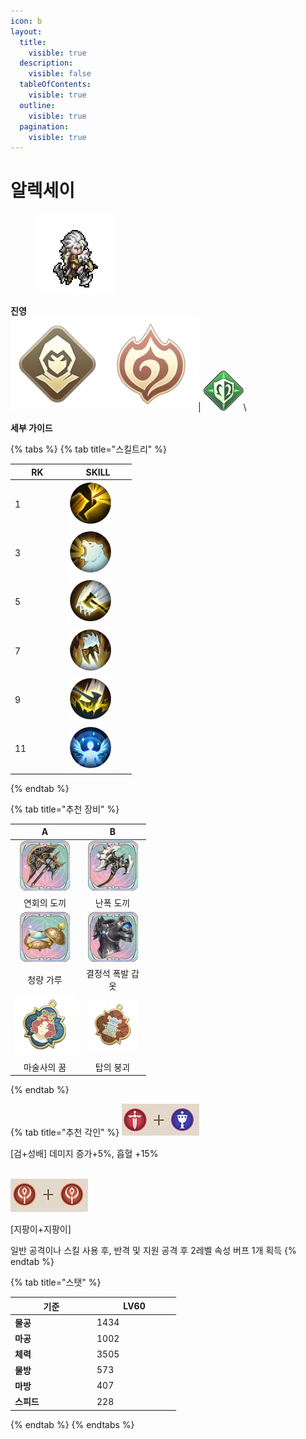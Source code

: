 ```yaml
---
icon: b
layout:
  title:
    visible: true
  description:
    visible: false
  tableOfContents:
    visible: true
  outline:
    visible: true
  pagination:
    visible: true
---
```


# 알렉세이

<div align="left">

<figure><img src="../../.gitbook/assets/19 (1).png" alt=""><figcaption></figcaption></figure>

</div>

**진영**\
<img src="../../.gitbook/assets/unittag_rover-150x150.webp" alt="" data-size="line"><img src="../../.gitbook/assets/unittag_thebombing-150x150.webp" alt="" data-size="line">| <img src="../../.gitbook/assets/수호자.webp" alt="" data-size="line">\


**세부 가이드**

{% tabs %}
{% tab title="스킬트리" %}
<table><thead><tr><th width="72">RK</th><th width="94">SKILL</th></tr></thead><tbody><tr><td>1</td><td><img src="../../.gitbook/assets/1 (16).png" alt="" data-size="original"></td></tr><tr><td>3</td><td><img src="../../.gitbook/assets/2 (16).png" alt=""></td></tr><tr><td>5</td><td><img src="../../.gitbook/assets/3 (17).png" alt=""></td></tr><tr><td>7</td><td><img src="../../.gitbook/assets/4 (14).png" alt=""></td></tr><tr><td>9</td><td><img src="../../.gitbook/assets/5 (15).png" alt=""></td></tr><tr><td>11</td><td><img src="../../.gitbook/assets/6 (13).png" alt=""></td></tr></tbody></table>
{% endtab %}

{% tab title="추천 장비" %}
<table><thead><tr><th width="96" align="center">A</th><th width="93" align="center">B</th></tr></thead><tbody><tr><td align="center"><img src="../../.gitbook/assets/80px-盛宴巨斧.png" alt=""></td><td align="center"><img src="../../.gitbook/assets/난폭.png" alt=""></td></tr><tr><td align="center">연회의 도끼</td><td align="center">난폭 도끼</td></tr><tr><td align="center"><img src="../../.gitbook/assets/19.png" alt=""></td><td align="center"><img src="../../.gitbook/assets/a_7.png" alt=""></td></tr><tr><td align="center">청량 가루</td><td align="center">결정석 폭발 갑옷</td></tr><tr><td align="center"><img src="../../.gitbook/assets/charm_magician.png" alt="" data-size="original"></td><td align="center"><img src="../../.gitbook/assets/tar_9.webp" alt=""></td></tr><tr><td align="center">마술사의 꿈</td><td align="center">탑의 붕괴</td></tr></tbody></table>


{% endtab %}

{% tab title="추천 각인" %}
<img src="../../.gitbook/assets/gom.png" alt="" data-size="line">

\[검+성배] 데미지 증가+5%, 흡혈 +15%

\
<img src="../../.gitbook/assets/2 (2).png" alt="" data-size="line">&#x20;

\[지팡이+지팡이]&#x20;

일반 공격이나 스킬 사용 후, 반격 및 지원 공격 후 2레벨 속성 버프 1개 획득
{% endtab %}

{% tab title="스탯" %}
<table><thead><tr><th width="117">기준</th><th width="120">LV60</th></tr></thead><tbody><tr><td><strong>물공</strong></td><td>1434</td></tr><tr><td><strong>마공</strong></td><td>1002</td></tr><tr><td><strong>체력</strong></td><td>3505</td></tr><tr><td><strong>물방</strong></td><td>573</td></tr><tr><td><strong>마방</strong></td><td>407</td></tr><tr><td><strong>스피드</strong></td><td>228</td></tr></tbody></table>
{% endtab %}
{% endtabs %}

